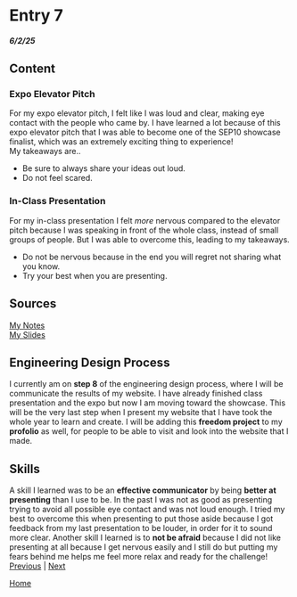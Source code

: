 # Entry 7
##### 6/2/25

## Content
### Expo Elevator Pitch
For my expo elevator pitch, I felt like I was loud and clear, making eye contact with the people who came by. I have learned a lot because of this expo elevator pitch that I was able to become one of the SEP10 showcase finalist, which was an extremely exciting thing to experience!   
My takeaways are..  
 * Be sure to always share your ideas out loud.
 * Do not feel scared.
### In-Class Presentation
For my in-class presentation I felt _more_ nervous compared to the elevator pitch because I was speaking in front of the whole class, instead of small groups of people. But I was able to overcome this, leading to my takeaways.
 * Do not be nervous because in the end you will regret not sharing what you know.
 * Try your best when you are presenting.

## Sources
[My Notes](https://docs.google.com/document/d/1tfEQQy_7AIRXShNNYYAJz9-FLN8IBDUQ_FvzeW2jySw/edit?tab=t.0#heading=h.6o1f62qg6jz9)       
[My Slides](https://docs.google.com/presentation/d/12L73VpHOyYinmAZwQF8_afenQpk2v77hdC4LoMKFePA/edit?slide=id.g357ffb4221f_0_0#slide=id.g357ffb4221f_0_0)

## Engineering Design Process
I currently am on **step 8** of the engineering design process, where I will be communicate the results of my website. I have already finished class presentation and the expo but now I am moving toward the showcase. This will be the very last step when I present my website that I have took the whole year to learn and create. I will be adding this **freedom project** to my **profolio** as well, for people to be able to visit and look into the website that I made.
## Skills   
A skill I learned was to be an **effective communicator** by being **better at presenting** than I use to be. In the past I was not as good as presenting trying to avoid all possible eye contact and was not loud enough. I tried my best to overcome this when presenting to put those aside because I got feedback from my last presentation to be louder, in order for it to sound more clear. Another skill I learned is to **not be afraid** because I did not like presenting at all because I get nervous easily and I still do but putting my fears behind me helps me feel more relax and ready for the challenge!
[Previous](entry06.md) | [Next](entry08.md)

[Home](../README.md)
